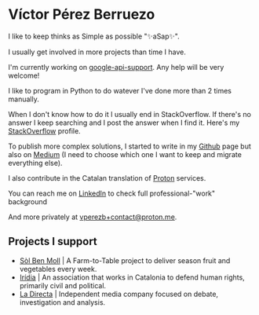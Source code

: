 # Víctor Pérez Berruezo

I like to keep thinks as Simple as possible "✨aSap✨".

I usually get involved in more projects than time I have.

I'm currently working on [google-api-support](https://github.com/vperezb/google-api-support). Any help will be very welcome!

I like to program in Python to do watever I've done more than 2 times manually.

When I don't know how to do it I usually end in StackOverflow. If there's no answer I keep searching and I post the answer when I find it. Here's my [StackOverflow](https://stackoverflow.com/users/6109224/vperezb) profile.

To publish more complex solutions, I started to write in my [Github](https://github.com/vperezb) page but also on [Medium](https://medium.com/@victor.perez.berruezo) (I need to choose which one I want to keep and migrate everything else).

I also contribute in the Catalan translation of [Proton](https://proton.me/) services.

You can reach me on [LinkedIn](https://www.linkedin.com/in/vperezb-) to check full professional-"work" background

And more privately at vperezb+contact@proton.me.

## Projects I support

* [Sòl Ben Moll](https://solbenmoll.com/) | A Farm-to-Table project to deliver season fruit and vegetables every week.
* [Irídia](https://iridia.cat/es/) | An association that works in Catalonia to defend human rights, primarily civil and political.
* [La Directa](https://directa.cat/) | Independent media company focused on debate, investigation and analysis. 
